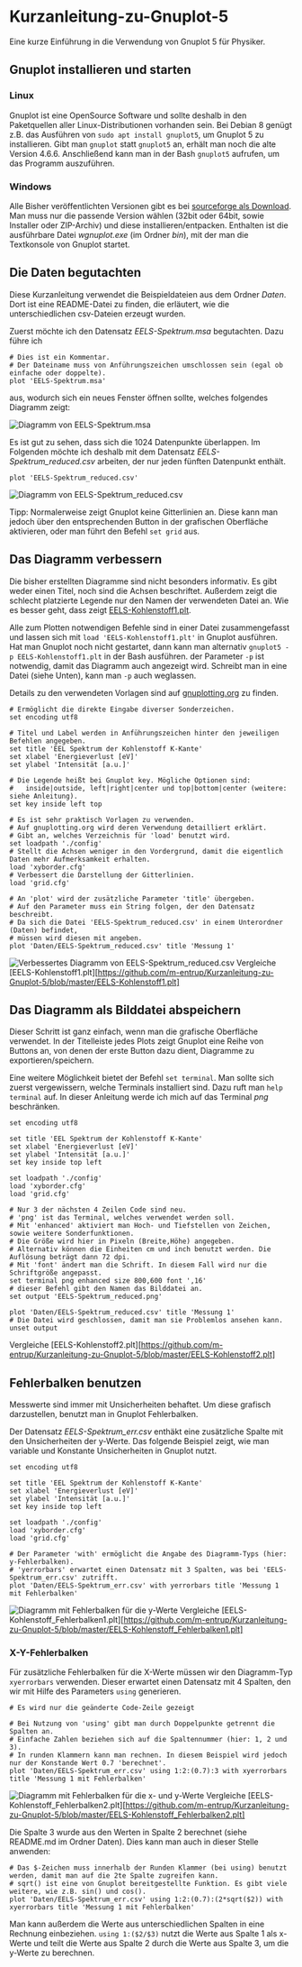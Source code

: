 # Kurzanleitung-zu-Gnuplot-5
Eine kurze Einführung in die Verwendung von Gnuplot 5 für Physiker.

## Gnuplot installieren und starten

### Linux

Gnuplot ist eine OpenSource Software und sollte deshalb in den Paketquellen aller Linux-Distributionen vorhanden sein. Bei Debian 8 genügt z.B. das Ausführen von ``sudo apt install gnuplot5``, um Gnuplot 5 zu installieren. Gibt man ``gnuplot`` statt ``gnuplot5`` an, erhält man noch die alte Version 4.6.6. Anschließend kann man in der Bash ``gnuplot5`` aufrufen, um das Programm auszuführen.

### Windows

Alle Bisher veröffentlichten Versionen gibt es bei [sourceforge als Download][download]. Man muss nur die passende Version wählen (32bit oder 64bit, sowie Installer oder ZIP-Archiv) und diese installieren/entpacken. Enthalten ist die ausführbare Datei *wgnuplot.exe* (im Ordner *bin*), mit der man die Textkonsole von Gnuplot startet.

## Die Daten begutachten

Diese Kurzanleitung verwendet die Beispieldateien aus dem Ordner *Daten*. Dort ist eine README-Datei zu finden, die erläutert, wie die unterschiedlichen csv-Dateien erzeugt wurden.

Zuerst möchte ich den Datensatz *EELS-Spektrum.msa* begutachten. Dazu führe ich

```Gnuplot
# Dies ist ein Kommentar.
# Der Dateiname muss von Anführungszeichen umschlossen sein (egal ob einfache oder doppelte).
plot 'EELS-Spektrum.msa'
```

aus, wodurch sich ein neues Fenster öffnen sollte, welches folgendes Diagramm zeigt:

![Diagramm von EELS-Spektrum.msa](Bilder/EELS-Spektrum.msa.png)

Es ist gut zu sehen, dass sich die 1024 Datenpunkte überlappen. Im Folgenden möchte ich deshalb mit dem Datensatz *EELS-Spektrum_reduced.csv* arbeiten, der nur jeden fünften Datenpunkt enthält.

```Gnuplot
plot 'EELS-Spektrum_reduced.csv'
```

![Diagramm von EELS-Spektrum_reduced.csv](Bilder/EELS-Spektrum_reduced.csv.png)

Tipp:
	Normalerweise zeigt Gnuplot keine Gitterlinien an. Diese kann man jedoch über den entsprechenden Button in der grafischen Oberfläche aktivieren, oder man führt den Befehl ``set grid`` aus.

## Das Diagramm verbessern

Die bisher erstellten Diagramme sind nicht besonders informativ. Es gibt weder einen Titel, noch sind die Achsen beschriftet. Außerdem zeigt die schlecht platzierte Legende nur den Namen der verwendeten Datei an. Wie es besser geht, dass zeigt [EELS-Kohlenstoff1.plt].

Alle zum Plotten notwendigen Befehle sind in einer Datei zusammengefasst und lassen sich mit ``load 'EELS-Kohlenstoff1.plt'`` in Gnuplot ausführen. Hat man Gnuplot noch nicht gestartet, dann kann man alternativ ``gnuplot5 -p EELS-Kohlenstoff1.plt`` in der Bash ausführen. der Parameter ``-p`` ist notwendig, damit das Diagramm auch angezeigt wird. Schreibt man in eine Datei (siehe Unten), kann man ``-p`` auch weglassen.

Details zu den verwendeten Vorlagen sind auf [gnuplotting.org] zu finden.

```Gnuplot
# Ermöglicht die direkte Eingabe diverser Sonderzeichen.
set encoding utf8

# Titel und Label werden in Anführungszeichen hinter den jeweiligen Befehlen angegeben.
set title 'EEL Spektrum der Kohlenstoff K-Kante'
set xlabel 'Energieverlust [eV]'
set ylabel 'Intensität [a.u.]'

# Die Legende heißt bei Gnuplot key. Mögliche Optionen sind:
# 	inside|outside, left|right|center und top|bottom|center (weitere: siehe Anleitung).
set key inside left top

# Es ist sehr praktisch Vorlagen zu verwenden.
# Auf gnuplotting.org wird deren Verwendung detailliert erklärt.
# Gibt an, welches Verzeichnis für 'load' benutzt wird.
set loadpath './config'
# Stellt die Achsen weniger in den Vordergrund, damit die eigentlich Daten mehr Aufmerksamkeit erhalten.
load 'xyborder.cfg'
# Verbessert die Darstellung der Gitterlinien.
load 'grid.cfg'

# An 'plot' wird der zusätzliche Parameter 'title' übergeben.
# Auf den Parameter muss ein String folgen, der den Datensatz beschreibt.
# Da sich die Datei 'EELS-Spektrum_reduced.csv' in einem Unterordner (Daten) befindet,
# müssen wird diesen mit angeben.
plot 'Daten/EELS-Spektrum_reduced.csv' title 'Messung 1'
```

![Verbessertes Diagramm von EELS-Spektrum_reduced.csv](Bilder/EELS-Spektrum_reduced.csv.2.png)
Vergleiche [EELS-Kohlenstoff1.plt][https://github.com/m-entrup/Kurzanleitung-zu-Gnuplot-5/blob/master/EELS-Kohlenstoff1.plt]

## Das Diagramm als Bilddatei abspeichern

Dieser Schritt ist ganz einfach, wenn man die grafische Oberfläche verwendet. In der Titelleiste jedes Plots zeigt Gnuplot eine Reihe von Buttons an, von denen der erste Button dazu dient, Diagramme zu exportieren/speichern.

Eine weitere Möglichkeit bietet der Befehl ``set terminal``. Man sollte sich zuerst vergewissern, welche Terminals installiert sind. Dazu ruft man ``help terminal`` auf. In dieser Anleitung werde ich mich auf das Terminal *png* beschränken.

```Gnuplot
set encoding utf8

set title 'EEL Spektrum der Kohlenstoff K-Kante'
set xlabel 'Energieverlust [eV]'
set ylabel 'Intensität [a.u.]'
set key inside top left

set loadpath './config'
load 'xyborder.cfg'
load 'grid.cfg'

# Nur 3 der nächsten 4 Zeilen Code sind neu.
# 'png' ist das Terminal, welches verwendet werden soll.
# Mit 'enhanced' aktiviert man Hoch- und Tiefstellen von Zeichen, sowie weitere Sonderfunktionen.
# Die Größe wird hier in Pixeln (Breite,Höhe) angegeben.
# Alternativ können die Einheiten cm und inch benutzt werden. Die Auflösung beträgt dann 72 dpi.
# Mit 'font' ändert man die Schrift. In diesem Fall wird nur die Schriftgröße angepasst.
set terminal png enhanced size 800,600 font ',16'
# dieser Befehl gibt den Namen das Bilddatei an.
set output 'EELS-Spektrum_reduced.png'

plot 'Daten/EELS-Spektrum_reduced.csv' title 'Messung 1'
# Die Datei wird geschlossen, damit man sie Problemlos ansehen kann.
unset output
```

Vergleiche [EELS-Kohlenstoff2.plt][https://github.com/m-entrup/Kurzanleitung-zu-Gnuplot-5/blob/master/EELS-Kohlenstoff2.plt]

## Fehlerbalken benutzen

Messwerte sind immer mit Unsicherheiten behaftet. Um diese grafisch darzustellen, benutzt man in Gnuplot Fehlerbalken.

Der Datensatz *EELS-Spektrum_err.csv* enthäkt eine zusätzliche Spalte mit den Unsicherheiten der y-Werte. Das folgende Beispiel zeigt, wie man variable und Konstante Unsicherheiten in Gnuplot nutzt.

```Gnuplot
set encoding utf8

set title 'EEL Spektrum der Kohlenstoff K-Kante'
set xlabel 'Energieverlust [eV]'
set ylabel 'Intensität [a.u.]'
set key inside top left

set loadpath './config'
load 'xyborder.cfg'
load 'grid.cfg'

# Der Parameter 'with' ermöglicht die Angabe des Diagramm-Typs (hier: y-Fehlerbalken).
# 'yerrorbars' erwartet einen Datensatz mit 3 Spalten, was bei 'EELS-Spektrum_err.csv' zutrifft.
plot 'Daten/EELS-Spektrum_err.csv' with yerrorbars title 'Messung 1 mit Fehlerbalken'
```

![Diagramm mit Fehlerbalken für die y-Werte](Bilder/EELS-Kohlenstoff_Fehlerbalken.1.png)
Vergleiche [EELS-Kohlenstoff_Fehlerbalken1.plt][https://github.com/m-entrup/Kurzanleitung-zu-Gnuplot-5/blob/master/EELS-Kohlenstoff_Fehlerbalken1.plt]

### X-Y-Fehlerbalken

Für zusätzliche Fehlerbalken für die X-Werte müssen wir den Diagramm-Typ ``xyerrorbars`` verwenden. Dieser erwartet einen Datensatz mit 4 Spalten, den wir mit Hilfe des Parameters ``using`` generieren.

```Gnuplot
# Es wird nur die geänderte Code-Zeile gezeigt

# Bei Nutzung von 'using' gibt man durch Doppelpunkte getrennt die Spalten an.
# Einfache Zahlen beziehen sich auf die Spaltennummer (hier: 1, 2 und 3).
# In runden Klammern kann man rechnen. In diesem Beispiel wird jedoch nur der Konstande Wert 0.7 'berechnet'.
plot 'Daten/EELS-Spektrum_err.csv' using 1:2:(0.7):3 with xyerrorbars title 'Messung 1 mit Fehlerbalken'
```

![Diagramm mit Fehlerbalken für die x- und y-Werte](Bilder/EELS-Kohlenstoff_Fehlerbalken.2.png)
Vergleiche [EELS-Kohlenstoff_Fehlerbalken2.plt][https://github.com/m-entrup/Kurzanleitung-zu-Gnuplot-5/blob/master/EELS-Kohlenstoff_Fehlerbalken2.plt]

Die Spalte 3 wurde aus den Werten in Spalte 2 berechnet (siehe README.md im Ordner Daten). Dies kann man auch in dieser Stelle anwenden:

```Gnuplot
# Das $-Zeichen muss innerhalb der Runden Klammer (bei using) benutzt werden, damit man auf die 2te Spalte zugreifen kann.
# sqrt() ist eine von Gnuplot bereitgestellte Funktion. Es gibt viele weitere, wie z.B. sin() und cos().
plot 'Daten/EELS-Spektrum_err.csv' using 1:2:(0.7):(2*sqrt($2)) with xyerrorbars title 'Messung 1 mit Fehlerbalken'
```

Man kann außerdem die Werte aus unterschiedlichen Spalten in eine Rechnung einbeziehen. ``using 1:($2/$3)`` nutzt die Werte aus Spalte 1 als x-Werte und teilt die Werte aus Spalte 2 durch die Werte aus Spalte 3, um die y-Werte zu berechnen.

[download]: https://sourceforge.net/projects/gnuplot/files/gnuplot/
[EELS-Kohlenstoff1.plt]: https://github.com/m-entrup/Kurzanleitung-zu-Gnuplot-5/blob/master/EELS-Kohlenstoff1.plt
[gnuplotting.org]: http://www.gnuplotting.org/?p=1994
